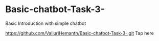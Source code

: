 # Basic-chatbot-Task-3-
Basic Introduction with simple chatbot

https://github.com/ValluriHemanth/Basic-chatbot-Task-3-.git  Tap here
